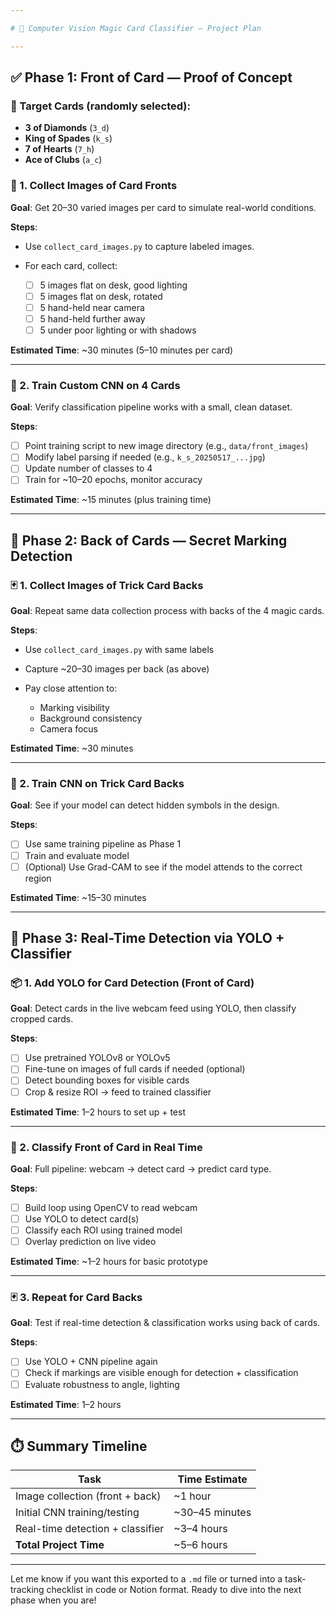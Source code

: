 ```yaml
---

# 🧠 Computer Vision Magic Card Classifier — Project Plan

---
```


## ✅ Phase 1: Front of Card — Proof of Concept

### 🎴 Target Cards (randomly selected):

* **3 of Diamonds** (`3_d`)
* **King of Spades** (`k_s`)
* **7 of Hearts** (`7_h`)
* **Ace of Clubs** (`a_c`)

### 📸 1. Collect Images of Card Fronts

**Goal**: Get 20–30 varied images per card to simulate real-world conditions.

**Steps**:

* Use `collect_card_images.py` to capture labeled images.
* For each card, collect:

  * [ ] 5 images flat on desk, good lighting
  * [ ] 5 images flat on desk, rotated
  * [ ] 5 hand-held near camera
  * [ ] 5 hand-held further away
  * [ ] 5 under poor lighting or with shadows

**Estimated Time**: \~30 minutes (5–10 minutes per card)

---

### 🧠 2. Train Custom CNN on 4 Cards

**Goal**: Verify classification pipeline works with a small, clean dataset.

**Steps**:

* [ ] Point training script to new image directory (e.g., `data/front_images`)
* [ ] Modify label parsing if needed (e.g., `k_s_20250517_...jpg`)
* [ ] Update number of classes to 4
* [ ] Train for \~10–20 epochs, monitor accuracy

**Estimated Time**: \~15 minutes (plus training time)

---

## 🔁 Phase 2: Back of Cards — Secret Marking Detection

### 🃏 1. Collect Images of Trick Card Backs

**Goal**: Repeat same data collection process with backs of the 4 magic cards.

**Steps**:

* Use `collect_card_images.py` with same labels
* Capture \~20–30 images per back (as above)
* Pay close attention to:

  * Marking visibility
  * Background consistency
  * Camera focus

**Estimated Time**: \~30 minutes

---

### 🧠 2. Train CNN on Trick Card Backs

**Goal**: See if your model can detect hidden symbols in the design.

**Steps**:

* [ ] Use same training pipeline as Phase 1
* [ ] Train and evaluate model
* [ ] (Optional) Use Grad-CAM to see if the model attends to the correct region

**Estimated Time**: \~15–30 minutes

---

## 🎥 Phase 3: Real-Time Detection via YOLO + Classifier

### 📦 1. Add YOLO for Card Detection (Front of Card)

**Goal**: Detect cards in the live webcam feed using YOLO, then classify cropped cards.

**Steps**:

* [ ] Use pretrained YOLOv8 or YOLOv5
* [ ] Fine-tune on images of full cards if needed (optional)
* [ ] Detect bounding boxes for visible cards
* [ ] Crop & resize ROI → feed to trained classifier

**Estimated Time**: 1–2 hours to set up + test

---

### 🧠 2. Classify Front of Card in Real Time

**Goal**: Full pipeline: webcam → detect card → predict card type.

**Steps**:

* [ ] Build loop using OpenCV to read webcam
* [ ] Use YOLO to detect card(s)
* [ ] Classify each ROI using trained model
* [ ] Overlay prediction on live video

**Estimated Time**: \~1–2 hours for basic prototype

---

### 🃏 3. Repeat for Card Backs

**Goal**: Test if real-time detection & classification works using back of cards.

**Steps**:

* [ ] Use YOLO + CNN pipeline again
* [ ] Check if markings are visible enough for detection + classification
* [ ] Evaluate robustness to angle, lighting

**Estimated Time**: 1–2 hours

---

## ⏱️ Summary Timeline

| Task                             | Time Estimate   |
| -------------------------------- | --------------- |
| Image collection (front + back)  | \~1 hour        |
| Initial CNN training/testing     | \~30–45 minutes |
| Real-time detection + classifier | \~3–4 hours     |
| **Total Project Time**           | \~5–6 hours     |

---

Let me know if you want this exported to a `.md` file or turned into a task-tracking checklist in code or Notion format. Ready to dive into the next phase when you are!
